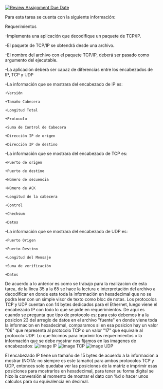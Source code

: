 [![Review Assignment Due Date](https://classroom.github.com/assets/deadline-readme-button-8d59dc4de5201274e310e4c54b9627a8934c3b88527886e3b421487c677d23eb.svg)](https://classroom.github.com/a/SSAmO0-c)

Para esta tarea se cuenta con la siguiente información:

Requerimientos
  
  -Implementa una aplicación que decodifique un paquete de TCP/IP.
  
  -El paquete de TCP/IP se obtendrá desde una archivo.
  
  -El nombre del archivo con el paquete TCP/IP, deberá ser pasado como argumento del ejecutable.
  
  -La aplicación deberá ser capaz de diferencias entre los encabezados de IP, TCP y UDP
  
  -La información que se mostrara del encabezado de IP es:
    
    +Versión
    
    +Tamaño Cabecera
    
    +Longitud Total
    
    +Protocolo
    
    +Suma de Control de Cabecera
    
    +Dirección IP de origen
    
    +Dirección IP de destino
  
  -La información que se mostrara del encabezado de TCP es:
    
    +Puerto de origen
    
    +Puerto de destino
    
    +Número de secuencia
    
    +Número de ACK
    
    +Longitud de la cabecera
    
    +Control
    
    +Checksum
    
    +Datos
  
  -La información que se mostrara del encabezado de UDP es:
    
    +Puerto Origen
    
    +Puerto Destino
    
    +Longitud del Mensaje
    
    +Suma de verificación
    
    +Datos

De acuerdo a lo anterior es como se trabajo para la realizacion de esta tarea, de la línea 35 a la 65 se hace la lectura e interpretación del archivo a decodificar en donde esta toda la información en hexadecimal que no se podra leer con un simple visor de texto como bloc de notas. 
Los protocolos TCP y UDP cuentan con 14 bytes dedicados para el Ethernet, luego viene el encabezado IP con todo lo que se pide en requerimientos. De aqui es cuando se pregunta que tipo de protocolo es; para esto debemos ir a la posicion 23 del arreglo de datos en el archivo "fuente" en donde viene toda la informacion en hexadecimal, comparamos si en esa posicion hay un valor "06" que representa al protocolo TCP o un valor "17" que equivale al protocolo UDP.
Lo que hicimos para imprimir los requerimientos o la información que se debe mostrar nos fijamos en las imagenes de encabezados:
![image](https://user-images.githubusercontent.com/125923972/228697503-1b839d4d-ac52-476f-b3e3-ca78f38628e4.png) IP
![image](https://user-images.githubusercontent.com/125923972/228697861-57e377d0-4325-46d7-bb4c-502dffbc0166.png) TCP
![image](https://user-images.githubusercontent.com/125923972/228697884-58f179a4-d17b-4f58-bc10-5b534fecd529.png) UDP

El encabezado IP tiene un tamaño de 15 bytes de acuerdo a la informacion a mostrar (NOTA: no siempre es este tamaño) para ambos protocolos TCP y UDP, entonces solo quedaba ver las posiciones de la matriz e imprimir esas posiciones para mostrarlos en hexadecimal, para tener su forma digital se hizo la conversión al momento de mostrar el dato con %d o hacer unos calculos para su equivalencia en decimal. 
